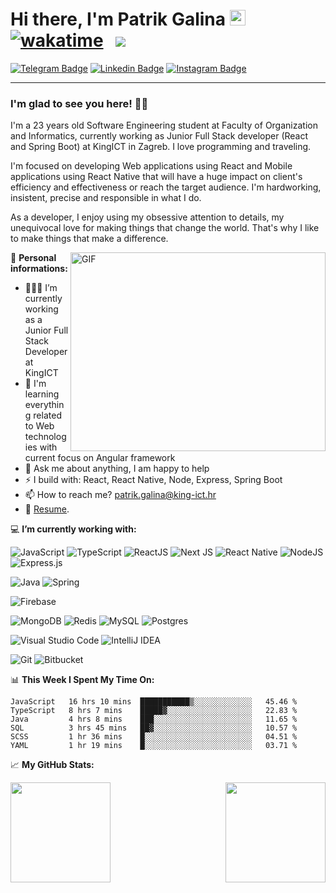 # Hi there, I'm Patrik Galina <img src="https://media.giphy.com/media/hvRJCLFzcasrR4ia7z/giphy.gif" width="25px"> &nbsp; [![wakatime](https://wakatime.com/badge/github/pgalina98/SyncContributionRepo.svg)](https://wakatime.com/badge/github/pgalina98/SyncContributionRepo) &nbsp; ![](https://visitor-badge.glitch.me/badge?page_id=pgalina98.pgalina98)

[![Telegram Badge](https://img.shields.io/badge/-Telegram-0088cc?style=flat-square&logo=Telegram&logoColor=white)](https://t.me/pgalina98)
[![Linkedin Badge](https://img.shields.io/badge/-LinkedIn-0e76a8?style=flat-square&logo=Linkedin&logoColor=white)](https://www.linkedin.com/in/patrik-galina-9b15451b4/)
[![Instagram Badge](https://img.shields.io/badge/-Instagram-e4405f?style=flat-square&logo=Instagram&logoColor=white)](https://www.instagram.com/patrik.galina/)

<hr/>

### I'm glad to see you here! 🧑‍💻 

I'm a 23 years old Software Engineering student at Faculty of Organization and Informatics, currently working as Junior Full Stack developer (React and Spring Boot) at KingICT in Zagreb. I love programming and traveling.

I'm focused on developing Web applications using React and Mobile applications using React Native that will have a huge impact on client's efficiency and effectiveness or reach the target audience. I'm hardworking, insistent, precise and responsible in what I do.

As a developer, I enjoy using my obsessive attention to details, my unequivocal love for making things that change the world. That's why I like to make things that make a difference.

<img align="right" alt="GIF" src="https://github.com/Gapur/Gapur/blob/master/coding.gif?raw=true" width="408" height="318" />

🧑 **Personal informations:**

- 👨🏻‍💻 I’m currently working as a Junior Full Stack Developer at KingICT
- 🚀 I'm learning everything related to Web technologies with current focus on Angular framework
- 💬 Ask me about anything, I am happy to help
- ⚡ I build with: React, React Native, Node, Express, Spring Boot
- 📫 How to reach me? patrik.galina@king-ict.hr
- 📝 [Resume](https://drive.google.com/file/d/1bhGJx7KULIOOSKgGc0vT2GlU2GDc90ho/view?usp=sharing).


💻 **I’m currently working with:**

![JavaScript](https://img.shields.io/badge/javascript-%23323330.svg?style==flat-square&logo=javascript&logoColor=%23F7DF1E)
![TypeScript](https://img.shields.io/badge/typescript-%23007ACC.svg?style==flat-square&logo=typescript&logoColor=white)
![ReactJS](https://img.shields.io/badge/react-%2320232a.svg?style==flat-square&logo=react&logoColor=%2361DAFB)
![Next JS](https://img.shields.io/badge/Next-black?style==flat-square&logo=next.js&logoColor=white)
![React Native](https://img.shields.io/badge/react_native-%2320232a.svg?style==flat-square&logo=react&logoColor=%2361DAFB)
![NodeJS](https://img.shields.io/badge/node.js-6DA55F?style==flat-square&logo=node.js&logoColor=white)
![Express.js](https://img.shields.io/badge/express.js-%23404d59.svg?style==flat-square&logo=express&logoColor=%2361DAFB)

![Java](https://img.shields.io/badge/java-%23ED8B00.svg?style==flat-square&logo=java&logoColor=white)
![Spring](https://img.shields.io/badge/spring-%236DB33F.svg?style==flat-square&logo=spring&logoColor=white)

![Firebase](https://img.shields.io/badge/firebase-%23039BE5.svg??style==flat-square&logo=firebase)

![MongoDB](https://img.shields.io/badge/MongoDB-%234ea94b.svg?style==flat-square&logo=mongodb&logoColor=white)
![Redis](https://img.shields.io/badge/redis-%23DD0031.svg?style==flat-square&logo=redis&logoColor=white)
![MySQL](https://img.shields.io/badge/mysql-%2300f.svg?style==flat-square&logo=mysql&logoColor=white)
![Postgres](https://img.shields.io/badge/postgres-%23316192.svg?style==flat-square&logo=postgresql&logoColor=white)

![Visual Studio Code](https://img.shields.io/badge/VisualStudioCode-0078d7.svg?style==flat-square&logo=visual-studio-code&logoColor=white)
![IntelliJ IDEA](https://img.shields.io/badge/IntelliJIDEA-000000.svg?style==flat-square&logo=intellij-idea&logoColor=white)

![Git](https://img.shields.io/badge/git-%23F05033.svg?style==flat-square&logo=git&logoColor=white)
![Bitbucket](https://img.shields.io/badge/bitbucket-%230047B3.svg?style==flat-square&logo=bitbucket&logoColor=white)

📊 **This Week I Spent My Time On:**
<!--START_SECTION:waka-->

```text
JavaScript   16 hrs 10 mins  ███████████▒░░░░░░░░░░░░░   45.46 %
TypeScript   8 hrs 7 mins    █████▓░░░░░░░░░░░░░░░░░░░   22.83 %
Java         4 hrs 8 mins    ███░░░░░░░░░░░░░░░░░░░░░░   11.65 %
SQL          3 hrs 45 mins   ██▓░░░░░░░░░░░░░░░░░░░░░░   10.57 %
SCSS         1 hr 36 mins    █░░░░░░░░░░░░░░░░░░░░░░░░   04.51 %
YAML         1 hr 19 mins    █░░░░░░░░░░░░░░░░░░░░░░░░   03.71 %
```

<!--END_SECTION:waka-->

📈 **My GitHub Stats:**

<p float="left">
  <img height="160em" src="https://github-readme-stats.vercel.app/api?username=pgalina98&show_icons=true&hide_border=true&&count_private=true&include_all_commits=true" />
  <img align="right" height="160em" src="https://github-readme-streak-stats.herokuapp.com/?user=pgalina98&" />
</p>
